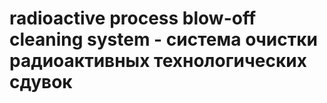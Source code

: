 # radioactive process blow-off cleaning system - система очистки радиоактивных технологических сдувок
